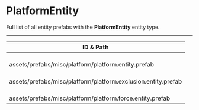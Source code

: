 # PlatformEntity
Full list of all <Badge type="warning" text="3"/> entity prefabs with the **PlatformEntity** entity type.

---
| ID & Path |
| --- |
| <a href="#2101896921"><Badge id="2101896921" type="tip" text="#"/></a> <Badge type="tip" text="2101896921"/> <br> assets/prefabs/misc/platform/platform.entity.prefab |
| <a href="#2065397772"><Badge id="2065397772" type="tip" text="#"/></a> <Badge type="tip" text="2065397772"/> <br> assets/prefabs/misc/platform/platform.exclusion.entity.prefab |
| <a href="#1224573690"><Badge id="1224573690" type="tip" text="#"/></a> <Badge type="tip" text="1224573690"/> <br> assets/prefabs/misc/platform/platform.force.entity.prefab |
